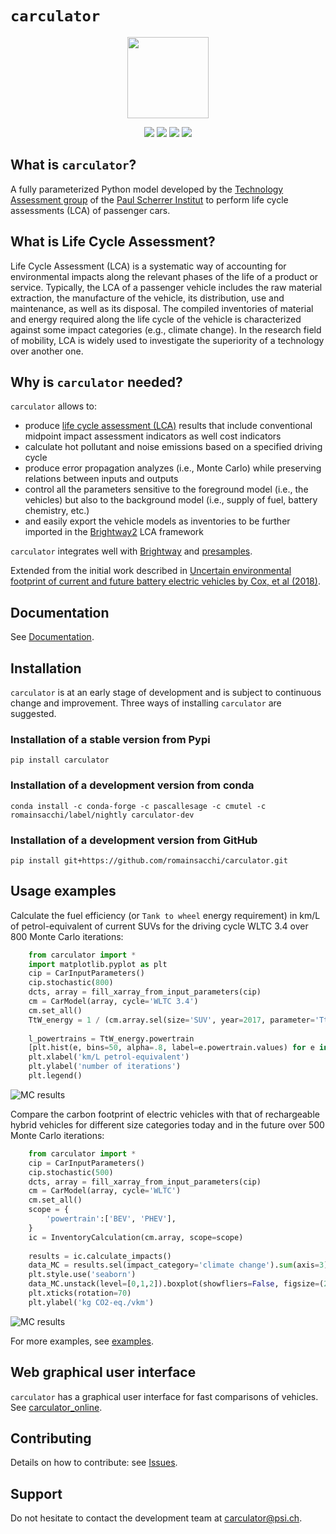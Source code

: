 # ``carculator``

<p align="center">
  <img style="height:130px;" src="https://github.com/romainsacchi/coarse/raw/master/docs/mediumsmall.png">
</p>

<p align="center">
  <a href="https://travis-ci.org/romainsacchi/carculator" target="_blank"><img src="https://travis-ci.org/romainsacchi/carculator.svg?branch=master"></a>
  <a href="https://ci.appveyor.com/project/romainsacchi/carculator" target="_blank"><img src="https://ci.appveyor.com/api/projects/status/github/romainsacchi/carculator?svg=true"></a>
  <a href="https://coveralls.io/github/romainsacchi/coarse" target="_blank"><img src="https://coveralls.io/repos/github/romainsacchi/coarse/badge.svg"></a>
  <a href="https://coarse-lci.readthedocs.io/en/latest/" target="_blank"><img src="https://readthedocs.org/projects/coarse_lci/badge/?version=latest"></a>
</p>

## What is ``carculator``?

A fully parameterized Python model developed by the [Technology Assessment group](https://www.psi.ch/en/ta) of the
[Paul Scherrer Institut](https://www.psi.ch/en) to perform life cycle assessments (LCA) of passenger cars.

## What is Life Cycle Assessment?

Life Cycle Assessment (LCA) is a systematic way of accounting for environmental impacts along the relevant phases of the life of a product or service.
Typically, the LCA of a passenger vehicle includes the raw material extraction, the manufacture of the vehicle, its distribution, use and maintenance, as well as its disposal.
The compiled inventories of material and energy required along the life cycle of the vehicle is characterized against some impact categories (e.g., climate change).
In the research field of mobility, LCA is widely used to investigate the superiority of a technology over another one.

## Why is ``carculator`` needed?

``carculator`` allows to:
* produce [life cycle assessment (LCA)](https://en.wikipedia.org/wiki/Life-cycle_assessment) results that include conventional midpoint impact assessment indicators as well cost indicators
* calculate hot pollutant and noise emissions based on a specified driving cycle
* produce error propagation analyzes (i.e., Monte Carlo) while preserving relations between inputs and outputs
* control all the parameters sensitive to the foreground model (i.e., the vehicles) but also to the background model
(i.e., supply of fuel, battery chemistry, etc.)
* and easily export the vehicle models as inventories to be further imported in the [Brightway2](https://brightwaylca.org/) LCA framework

``carculator`` integrates well with [Brightway](https://brightwaylca.org/) and [presamples](https://github.com/PascalLesage/brightway2-presamples).

Extended from the initial work described in [Uncertain environmental footprint of current and future battery electric vehicles by Cox, et al (2018)](https://pubs.acs.org/doi/abs/10.1021/acs.est.8b00261).


## Documentation

See [Documentation](https://coarse-lci.readthedocs.io/en/latest/index.html).

## Installation

``carculator`` is at an early stage of development and is subject to continuous change and improvement.
Three ways of installing ``carculator`` are suggested.

### Installation of a stable version from Pypi

    pip install carculator

### Installation of a development version from conda

    conda install -c conda-forge -c pascallesage -c cmutel -c romainsacchi/label/nightly carculator-dev
    

### Installation of a development version from GitHub

    pip install git+https://github.com/romainsacchi/carculator.git


## Usage examples

Calculate the fuel efficiency (or ``Tank to wheel`` energy requirement) in km/L of petrol-equivalent of current SUVs for the driving cycle WLTC 3.4
over 800 Monte Carlo iterations:
```python
    from carculator import *
    import matplotlib.pyplot as plt
    cip = CarInputParameters()
    cip.stochastic(800)
    dcts, array = fill_xarray_from_input_parameters(cip)
    cm = CarModel(array, cycle='WLTC 3.4')
    cm.set_all()
    TtW_energy = 1 / (cm.array.sel(size='SUV', year=2017, parameter='TtW energy') / 42000) # assuming 42 MJ/L petrol
    
    l_powertrains = TtW_energy.powertrain
    [plt.hist(e, bins=50, alpha=.8, label=e.powertrain.values) for e in TtW_energy]
    plt.xlabel('km/L petrol-equivalent')
    plt.ylabel('number of iterations')
    plt.legend()
```
   
![MC results](https://github.com/romainsacchi/coarse/raw/master/docs/stochastic_example_ttw.png)

Compare the carbon footprint of electric vehicles with that of rechargeable hybrid vehicles for different size categories today and in the future
over 500 Monte Carlo iterations:
```python
    from carculator import *
    cip = CarInputParameters()
    cip.stochastic(500)
    dcts, array = fill_xarray_from_input_parameters(cip)
    cm = CarModel(array, cycle='WLTC')
    cm.set_all()
    scope = {
        'powertrain':['BEV', 'PHEV'],
    }
    ic = InventoryCalculation(cm.array, scope=scope)
    
    results = ic.calculate_impacts()
    data_MC = results.sel(impact_category='climate change').sum(axis=3).to_dataframe('climate change')
    plt.style.use('seaborn')
    data_MC.unstack(level=[0,1,2]).boxplot(showfliers=False, figsize=(20,5))
    plt.xticks(rotation=70)
    plt.ylabel('kg CO2-eq./vkm')
```
    
![MC results](https://github.com/romainsacchi/coarse/raw/master/docs/example_stochastic_BEV_PHEV.png)

For more examples, see [examples](https://github.com/romainsacchi/carculator/blob/master/examples/Examples.ipynb).

## Web graphical user interface

``carculator`` has a graphical user interface for fast comparisons of vehicles.
See [carculator_online](http://carculator.psi.ch).


## Contributing

Details on how to contribute: see [Issues](https://github.com/romainsacchi/carculator/issues).

## Support

Do not hesitate to contact the development team at [carculator@psi.ch](mailto:carculator@psi.ch).